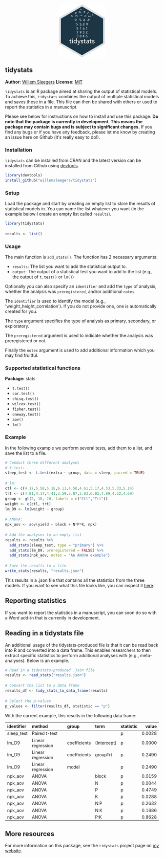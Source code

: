 <!-- README.md is generated from README.Rmd. Please edit that file -->

<p align="center">
  <img src="https://github.com/WillemSleegers/tidystats/blob/master/inst/hex.png" width = 150 align = center alt="tidystats logo"/>
</p>

tidystats
---------------

**Author:** [Willem Sleegers](http://willemsleegers.com/)
**License:** [MIT](https://opensource.org/licenses/MIT)

`tidystats` is an R package aimed at sharing the output of statistical models. 
To achieve this, `tidystats` combines the output of multiple statistical models 
and saves these in a file. This file can then be shared with others or used to 
report the statistics in a manuscript.

Please see below for instructions on how to install and use this package. 
**Do note that the package is currently in development. This means the 
package may contain bugs and is subject to significant changes.** If you find 
any bugs or if you have any feedback, please let me know by creating an issue 
here on Github (it's really easy to do!).

### Installation

`tidystats` can be installed from CRAN and the latest version can be installed 
from Github using [devtools](https://github.com/hadley/devtools). 


```r
library(devtools)
install_github("willemsleegers/tidystats")
```

### Setup

Load the package and start by creating an empty list to store the results of 
statistical models in. You can name the list whatever you want (in the 
example below I create an empty list called `results`).


```r
library(tidystats)

results <- list()
```

### Usage

The main function is `add_stats()`. The function has 2 necessary arguments:

- `results`: The list you want to add the statistical output to.
- `output`: The output of a statistical test you want to add to the list (e.g., 
the output of `t.test()` or `lm()`)

Optionally you can also specify an `identifier` and add the `type` of analysis, 
whether the analysis was `preregistered`, and/or additional `notes`.  

The `identifier` is used to identify the model 
(e.g., 'weight_height_correlation'). If you do not provide one, one is 
automatically created for you.

The `type` argument specifies the type of analysis as primary, secondary, or 
exploratory.

The `preregistered` argument is used to indicate whether the analysis was
preregistered or not.

Finally the `notes` argument is used to add additional information which you may
find fruitful.

### Supported statistical functions

**Package:** stats

- `t.test()`
- `cor.test()`
- `chisq.test()`
- `wilcox.test()`
- `fisher.test()`
- `oneway.test()`
- `aov()`
- `lm()`

### Example



In the following example we perform several tests, add them to a list, and save
the list to a file.


```r
# Conduct three different analyses
# t-test:
sleep_test <- t.test(extra ~ group, data = sleep, paired = TRUE)

# lm:
ctl <- c(4.17,5.58,5.18,6.11,4.50,4.61,5.17,4.53,5.33,5.14)
trt <- c(4.81,4.17,4.41,3.59,5.87,3.83,6.03,4.89,4.32,4.69)
group <- gl(2, 10, 20, labels = c("Ctl","Trt"))
weight <- c(ctl, trt)
lm_D9 <- lm(weight ~ group)

# ANOVA:
npk_aov <- aov(yield ~ block + N*P*K, npk)

# Add the analyses to an empty list
results <- results %>%
  add_stats(sleep_test, type = "primary") %>%
  add_stats(lm_D9, preregistered = FALSE) %>%
  add_stats(npk_aov, notes = "An ANOVA example")

# Save the results to a file
write_stats(results, "results.json")
```

This results in a .json file that contains all the statistics from the three 
models. If you want to see what this file looks like, you can inspect it [here](https://github.com/WillemSleegers/tidystats/blob/master/inst/results.json).

## Reporting statistics

If you want to report the statistics in a manuscript, you can soon do so with a
Word add-in that is currently in development.

## Reading in a tidystats file

An additional usage of the tidystats-produced file is that it can be read back
into R and converted into a data frame. This enables researchers to then 
extract specific statistics to perform additional analyses with 
(e.g., meta-analyses). Below is an example.


```r
# Read in a tidystats-produced .json file
results <- read_stats("results.json")

# Convert the list to a data frame
results_df <- tidy_stats_to_data_frame(results)

# Select the p-values
p_values <- filter(results_df, statistic == "p")
```

With the current example, this results in the following data frame:

<table class="table" style="width: auto !important; margin-left: auto; margin-right: auto;">
 <thead>
  <tr>
   <th style="text-align:left;"> identifier </th>
   <th style="text-align:left;"> method </th>
   <th style="text-align:left;"> group </th>
   <th style="text-align:left;"> term </th>
   <th style="text-align:left;"> statistic </th>
   <th style="text-align:right;"> value </th>
  </tr>
 </thead>
<tbody>
  <tr>
   <td style="text-align:left;"> sleep_test </td>
   <td style="text-align:left;"> Paired t-test </td>
   <td style="text-align:left;">  </td>
   <td style="text-align:left;">  </td>
   <td style="text-align:left;"> p </td>
   <td style="text-align:right;"> 0.0028 </td>
  </tr>
  <tr>
   <td style="text-align:left;"> lm_D9 </td>
   <td style="text-align:left;"> Linear regression </td>
   <td style="text-align:left;"> coefficients </td>
   <td style="text-align:left;"> (Intercept) </td>
   <td style="text-align:left;"> p </td>
   <td style="text-align:right;"> 0.0000 </td>
  </tr>
  <tr>
   <td style="text-align:left;"> lm_D9 </td>
   <td style="text-align:left;"> Linear regression </td>
   <td style="text-align:left;"> coefficients </td>
   <td style="text-align:left;"> groupTrt </td>
   <td style="text-align:left;"> p </td>
   <td style="text-align:right;"> 0.2490 </td>
  </tr>
  <tr>
   <td style="text-align:left;"> lm_D9 </td>
   <td style="text-align:left;"> Linear regression </td>
   <td style="text-align:left;"> model </td>
   <td style="text-align:left;">  </td>
   <td style="text-align:left;"> p </td>
   <td style="text-align:right;"> 0.2490 </td>
  </tr>
  <tr>
   <td style="text-align:left;"> npk_aov </td>
   <td style="text-align:left;"> ANOVA </td>
   <td style="text-align:left;">  </td>
   <td style="text-align:left;"> block </td>
   <td style="text-align:left;"> p </td>
   <td style="text-align:right;"> 0.0159 </td>
  </tr>
  <tr>
   <td style="text-align:left;"> npk_aov </td>
   <td style="text-align:left;"> ANOVA </td>
   <td style="text-align:left;">  </td>
   <td style="text-align:left;"> N </td>
   <td style="text-align:left;"> p </td>
   <td style="text-align:right;"> 0.0044 </td>
  </tr>
  <tr>
   <td style="text-align:left;"> npk_aov </td>
   <td style="text-align:left;"> ANOVA </td>
   <td style="text-align:left;">  </td>
   <td style="text-align:left;"> P </td>
   <td style="text-align:left;"> p </td>
   <td style="text-align:right;"> 0.4749 </td>
  </tr>
  <tr>
   <td style="text-align:left;"> npk_aov </td>
   <td style="text-align:left;"> ANOVA </td>
   <td style="text-align:left;">  </td>
   <td style="text-align:left;"> K </td>
   <td style="text-align:left;"> p </td>
   <td style="text-align:right;"> 0.0288 </td>
  </tr>
  <tr>
   <td style="text-align:left;"> npk_aov </td>
   <td style="text-align:left;"> ANOVA </td>
   <td style="text-align:left;">  </td>
   <td style="text-align:left;"> N:P </td>
   <td style="text-align:left;"> p </td>
   <td style="text-align:right;"> 0.2632 </td>
  </tr>
  <tr>
   <td style="text-align:left;"> npk_aov </td>
   <td style="text-align:left;"> ANOVA </td>
   <td style="text-align:left;">  </td>
   <td style="text-align:left;"> N:K </td>
   <td style="text-align:left;"> p </td>
   <td style="text-align:right;"> 0.1686 </td>
  </tr>
  <tr>
   <td style="text-align:left;"> npk_aov </td>
   <td style="text-align:left;"> ANOVA </td>
   <td style="text-align:left;">  </td>
   <td style="text-align:left;"> P:K </td>
   <td style="text-align:left;"> p </td>
   <td style="text-align:right;"> 0.8628 </td>
  </tr>
</tbody>
</table>

## More resources

For more information on this package, see the `tidystats` project page on [my 
website](https://www.willemsleegers.com/tidystats.html).

